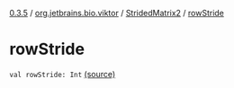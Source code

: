 [0.3.5](../../index.md) / [org.jetbrains.bio.viktor](../index.md) / [StridedMatrix2](index.md) / [rowStride](.)

# rowStride

`val rowStride: Int` [(source)](https://github.com/JetBrains-Research/viktor/blob/0.3.5/src/main/kotlin/org/jetbrains/bio/viktor/StridedMatrix2.kt#L16)